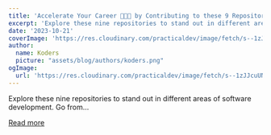 ```yaml
---
title: 'Accelerate Your Career 👩🏻‍💻 by Contributing to these 9 Repositories 🔥'
excerpt: 'Explore these nine repositories to stand out in different areas of software development. Go from...'
date: '2023-10-21'
coverImage: 'https://res.cloudinary.com/practicaldev/image/fetch/s--1zJJcuUN--/c_imagga_scale,f_auto,fl_progressive,h_420,q_66,w_1000/https://dev-to-uploads.s3.amazonaws.com/uploads/articles/0pavkqhlcmn9qu6yeq7s.gif'
author:
  name: Koders
  picture: "assets/blog/authors/koders.png"
ogImage:
  url: 'https://res.cloudinary.com/practicaldev/image/fetch/s--1zJJcuUN--/c_imagga_scale,f_auto,fl_progressive,h_420,q_66,w_1000/https://dev-to-uploads.s3.amazonaws.com/uploads/articles/0pavkqhlcmn9qu6yeq7s.gif'
---
```


Explore these nine repositories to stand out in different areas of software development. Go from...

[Read more](https://dev.to/swirl/accelerate-your-career-by-contributing-to-these-9-repositories-28e3)
